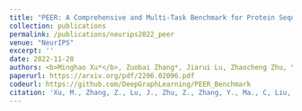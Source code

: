 ```yaml
---
title: "PEER: A Comprehensive and Multi-Task Benchmark for Protein Sequence Understanding"
collection: publications
permalink: /publications/neurips2022_peer
venue: "NeurIPS"
excerpt: ''
date: 2022-11-28
authors: <b>Minghao Xu*</b>, Zuobai Zhang*, Jiarui Lu, Zhaocheng Zhu, Yangtian Zhang, Chang Ma, Runcheng Liu, Jian Tang (<b>* equal contribution</b>)
paperurl: https://arxiv.org/pdf/2206.02096.pdf
codeurl: https://github.com/DeepGraphLearning/PEER_Benchmark
citation: 'Xu, M., Zhang, Z., Lu, J., Zhu, Z., Zhang, Y., Ma., C, Liu, R., & Tang, J. (2022). PEER: A Comprehensive and Multi-Task Benchmark for Protein Sequence Understanding. In Advances in Neural Information Processing Systems.'
---
```

